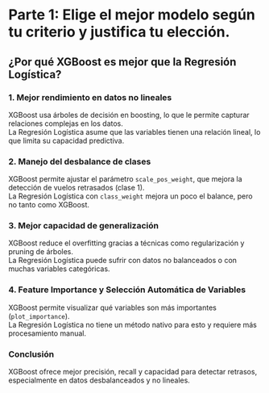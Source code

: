 # Parte 1: Elige el mejor modelo según tu criterio y justifica tu elección.

## ¿Por qué XGBoost es mejor que la Regresión Logística?

### 1. Mejor rendimiento en datos no lineales  
XGBoost usa árboles de decisión en boosting, lo que le permite capturar relaciones complejas en los datos.  
La Regresión Logística asume que las variables tienen una relación lineal, lo que limita su capacidad predictiva.

### 2. Manejo del desbalance de clases  
XGBoost permite ajustar el parámetro `scale_pos_weight`, que mejora la detección de vuelos retrasados (clase 1).  
La Regresión Logística con `class_weight` mejora un poco el balance, pero no tanto como XGBoost.

### 3. Mejor capacidad de generalización  
XGBoost reduce el overfitting gracias a técnicas como regularización y pruning de árboles.  
La Regresión Logística puede sufrir con datos no balanceados o con muchas variables categóricas.

### 4. Feature Importance y Selección Automática de Variables  
XGBoost permite visualizar qué variables son más importantes (`plot_importance`).  
La Regresión Logística no tiene un método nativo para esto y requiere más procesamiento manual.

### Conclusión  
XGBoost ofrece mejor precisión, recall y capacidad para detectar retrasos, especialmente en datos desbalanceados y no lineales.

